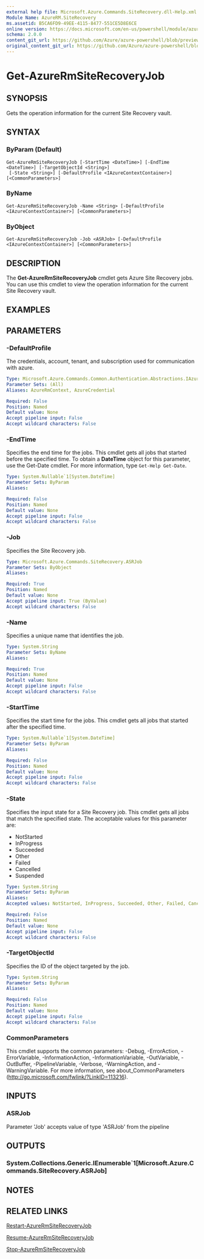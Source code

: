 ```yaml
---
external help file: Microsoft.Azure.Commands.SiteRecovery.dll-Help.xml
Module Name: AzureRM.SiteRecovery
ms.assetid: B5CA6FD9-49EE-4115-8477-551CE5D8E6CE
online version: https://docs.microsoft.com/en-us/powershell/module/azurerm.siterecovery/get-azurermsiterecoveryjob
schema: 2.0.0
content_git_url: https://github.com/Azure/azure-powershell/blob/preview/src/ResourceManager/SiteRecovery/Commands.SiteRecovery/help/Get-AzureRmSiteRecoveryJob.md
original_content_git_url: https://github.com/Azure/azure-powershell/blob/preview/src/ResourceManager/SiteRecovery/Commands.SiteRecovery/help/Get-AzureRmSiteRecoveryJob.md
---
```


# Get-AzureRmSiteRecoveryJob

## SYNOPSIS
Gets the operation information for the current Site Recovery vault.

## SYNTAX

### ByParam (Default)
```
Get-AzureRmSiteRecoveryJob [-StartTime <DateTime>] [-EndTime <DateTime>] [-TargetObjectId <String>]
 [-State <String>] [-DefaultProfile <IAzureContextContainer>] [<CommonParameters>]
```

### ByName
```
Get-AzureRmSiteRecoveryJob -Name <String> [-DefaultProfile <IAzureContextContainer>] [<CommonParameters>]
```

### ByObject
```
Get-AzureRmSiteRecoveryJob -Job <ASRJob> [-DefaultProfile <IAzureContextContainer>] [<CommonParameters>]
```

## DESCRIPTION
The **Get-AzureRmSiteRecoveryJob** cmdlet gets Azure Site Recovery jobs.
You can use this cmdlet to view the operation information for the current Site Recovery vault.

## EXAMPLES

## PARAMETERS

### -DefaultProfile
The credentials, account, tenant, and subscription used for communication with azure.

```yaml
Type: Microsoft.Azure.Commands.Common.Authentication.Abstractions.IAzureContextContainer
Parameter Sets: (All)
Aliases: AzureRmContext, AzureCredential

Required: False
Position: Named
Default value: None
Accept pipeline input: False
Accept wildcard characters: False
```

### -EndTime
Specifies the end time for the jobs.
This cmdlet gets all jobs that started before the specified time.
To obtain a **DateTime** object for this parameter, use the Get-Date cmdlet.
For more information, type `Get-Help Get-Date`.

```yaml
Type: System.Nullable`1[System.DateTime]
Parameter Sets: ByParam
Aliases: 

Required: False
Position: Named
Default value: None
Accept pipeline input: False
Accept wildcard characters: False
```

### -Job
Specifies the Site Recovery job.

```yaml
Type: Microsoft.Azure.Commands.SiteRecovery.ASRJob
Parameter Sets: ByObject
Aliases: 

Required: True
Position: Named
Default value: None
Accept pipeline input: True (ByValue)
Accept wildcard characters: False
```

### -Name
Specifies a unique name that identifies the job.

```yaml
Type: System.String
Parameter Sets: ByName
Aliases: 

Required: True
Position: Named
Default value: None
Accept pipeline input: False
Accept wildcard characters: False
```

### -StartTime
Specifies the start time for the jobs.
This cmdlet gets all jobs that started after the specified time.

```yaml
Type: System.Nullable`1[System.DateTime]
Parameter Sets: ByParam
Aliases: 

Required: False
Position: Named
Default value: None
Accept pipeline input: False
Accept wildcard characters: False
```

### -State
Specifies the input state for a Site Recovery job.
This cmdlet gets all jobs that match the specified state.
The acceptable values for this parameter are:

- NotStarted
- InProgress
- Succeeded
- Other
- Failed
- Cancelled
- Suspended

```yaml
Type: System.String
Parameter Sets: ByParam
Aliases: 
Accepted values: NotStarted, InProgress, Succeeded, Other, Failed, Cancelled, Suspended

Required: False
Position: Named
Default value: None
Accept pipeline input: False
Accept wildcard characters: False
```

### -TargetObjectId
Specifies the ID of the object targeted by the job.

```yaml
Type: System.String
Parameter Sets: ByParam
Aliases: 

Required: False
Position: Named
Default value: None
Accept pipeline input: False
Accept wildcard characters: False
```

### CommonParameters
This cmdlet supports the common parameters: -Debug, -ErrorAction, -ErrorVariable, -InformationAction, -InformationVariable, -OutVariable, -OutBuffer, -PipelineVariable, -Verbose, -WarningAction, and -WarningVariable. For more information, see about_CommonParameters (http://go.microsoft.com/fwlink/?LinkID=113216).

## INPUTS

### ASRJob
Parameter 'Job' accepts value of type 'ASRJob' from the pipeline

## OUTPUTS

### System.Collections.Generic.IEnumerable`1[Microsoft.Azure.Commands.SiteRecovery.ASRJob]

## NOTES

## RELATED LINKS

[Restart-AzureRmSiteRecoveryJob](./Restart-AzureRmSiteRecoveryJob.md)

[Resume-AzureRmSiteRecoveryJob](./Resume-AzureRmSiteRecoveryJob.md)

[Stop-AzureRmSiteRecoveryJob](./Stop-AzureRmSiteRecoveryJob.md)

